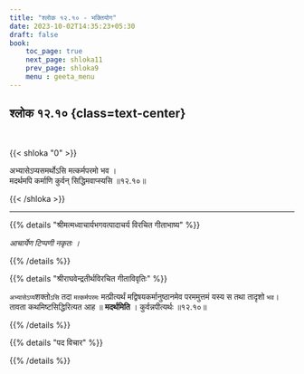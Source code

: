 ```yaml
---
title: "श्लोक १२.१० - भक्तियोग"
date: 2023-10-02T14:35:23+05:30
draft: false
book:
    toc_page: true
    next_page: shloka11
    prev_page: shloka9
    menu : geeta_menu
---
```




## श्लोक १२.१० {class=text-center}

<br/>

{{< shloka  "0"  >}}

अभ्यासेऽप्यसमर्थोऽसि मत्कर्मपरमो भव ।  
मदर्थमपि कर्माणि कुर्वन् सिद्धिमवाप्स्यसि ॥१२.१०॥

{{< /shloka >}}

---


{{% details "श्रीमत्मध्वाचार्यभगवत्पादाचर्य विरचित  गीताभाष्य" %}}

*आचार्येण टिप्पणी नकृतः ।*

{{% /details %}}



{{% details "श्रीराघवेन्द्रतीर्थविरचित गीताविवृतिः" %}}

`अभ्यासेऽप्य`शक्तो`ऽसि` तदा `मत्कर्मपरमः` 
मत्प्रीत्यर्थं मद्विषयकर्मानुष्ठानमेव 
परममुत्तमं यस्य स तथा तादृशो `भव`। 
तावता कथमिष्टसिद्धिरित्यत आह
॥ **मदर्थमिति** । कुर्वन्नपीत्यर्थः ॥१२.१०॥

{{% /details %}}



{{% details "पद विचार" %}}


{{% /details %}}
